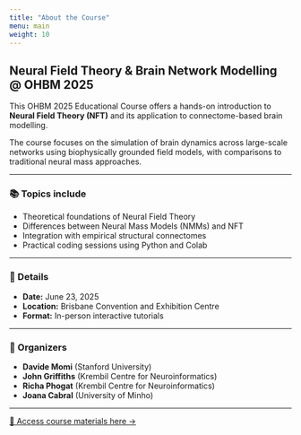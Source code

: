 ```yaml
---
title: "About the Course"
menu: main
weight: 10
---
```


## Neural Field Theory & Brain Network Modelling @ OHBM 2025

This OHBM 2025 Educational Course offers a hands-on introduction to **Neural Field Theory (NFT)** and its application to connectome-based brain modelling.

The course focuses on the simulation of brain dynamics across large-scale networks using biophysically grounded field models, with comparisons to traditional neural mass approaches.

---

### 📚 Topics include

- Theoretical foundations of Neural Field Theory
- Differences between Neural Mass Models (NMMs) and NFT
- Integration with empirical structural connectomes
- Practical coding sessions using Python and Colab

---

### 📍 Details

- **Date:** June 23, 2025  
- **Location:** Brisbane Convention and Exhibition Centre  
- **Format:** In-person interactive tutorials

---

### 🧠 Organizers

- **Davide Momi** (Stanford University)  
- **John Griffiths** (Krembil Centre for Neuroinformatics)  
- **Richa Phogat** (Krembil Centre for Neuroinformatics)  
- **Joana Cabral** (University of Minho)

---

[📂 Access course materials here →](https://davi1990.github.io/OHBM2025-NFT-Course)

